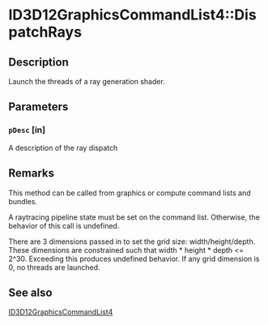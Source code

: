 # ID3D12GraphicsCommandList4::DispatchRays

## Description

Launch the threads of a ray generation shader.

## Parameters

### `pDesc` [in]

A description of the ray dispatch

## Remarks

This method can be called from graphics or compute command lists and bundles.

A raytracing pipeline state must be set on the command list. Otherwise, the behavior of this call is undefined.

There are 3 dimensions passed in to set the grid size: width/height/depth. These dimensions are constrained such that width * height * depth <= 2^30. Exceeding this produces undefined behavior.
If any grid dimension is 0, no threads are launched.

## See also

[ID3D12GraphicsCommandList4](https://learn.microsoft.com/windows/win32/api/d3d12/nn-d3d12-id3d12graphicscommandlist4)